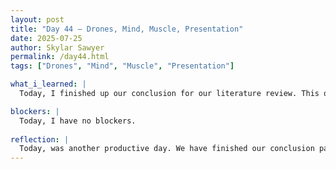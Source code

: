 ```yaml
---
layout: post
title: "Day 44 – Drones, Mind, Muscle, Presentation"
date: 2025-07-25
author: Skylar Sawyer
permalink: /day44.html
tags: ["Drones", "Mind", "Muscle", "Presentation"]

what_i_learned: |
  Today, I finished up our conclusion for our literature review. This one was a little more familiar for me as I have wrote several conclusions while doing my pysch major. My team finished up the finishing touches of the elevator pitch. Same is does videography in his spare time, so he is doing most of the editing since he likes doing stuff like that. Since we are mainly done with our literature review, we have started discussing our ideas for our presentation.

blockers: |
  Today, I have no blockers.
  
reflection: |
  Today, was another productive day. We have finished our conclusion part of the literature review, so this means we are mostly done. We just have to do some final adjustments and touchups and we shoud be good to go. We have also completed the finishing touches to finalize our elevator pitch to submit today. Since, we have made so much progress our focus will be strictly on completing the presentation slides for the final presentation.
--- 
```

